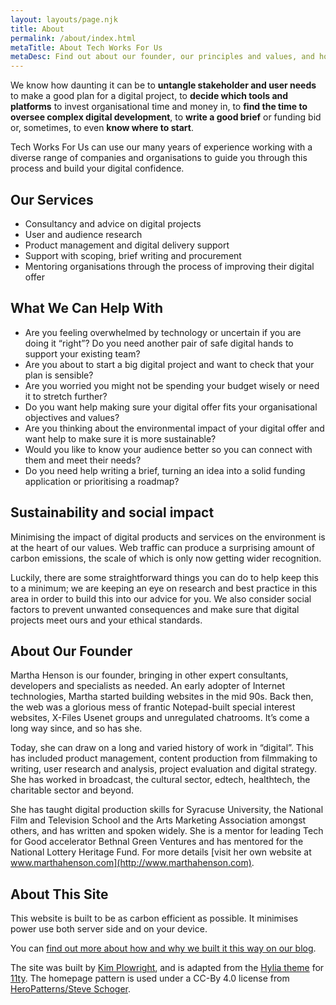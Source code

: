 ```yaml
---
layout: layouts/page.njk
title: About
permalink: /about/index.html
metaTitle: About Tech Works For Us
metaDesc: Find out about our founder, our principles and values, and how we like to work.
---
```

We know how daunting it can be to **untangle stakeholder and user needs** to make a good plan for a digital project, to **decide which tools and platforms** to invest organisational time and money in, to **find the time to oversee complex digital development**, to **write a good brief** or funding bid or, sometimes, to even **know where to start**. 

Tech Works For Us can use our many years of experience working with a diverse range of companies and organisations to guide you through this process and build your digital confidence. 

## Our Services

* Consultancy and advice on digital projects
* User and audience research
* Product management and digital delivery support
* Support with scoping, brief writing and procurement
* Mentoring organisations through the process of improving their digital offer

## What We Can Help With

* Are you feeling overwhelmed by technology or uncertain if you are doing it “right”? Do you need another pair of safe digital hands to support your existing team?
* Are you about to start a big digital project and want to check that your plan is sensible?
* Are you worried you might not be spending your budget wisely or need it to stretch further?
* Do you want help making sure your digital offer fits your organisational objectives and values?
* Are you thinking about the environmental impact of your digital offer and want help to make sure it is more sustainable?
* Would you like to know your audience better so you can connect with them and meet their needs?
* Do you need help writing a brief, turning an idea into a solid funding application or prioritising a roadmap?

## Sustainability and social impact

Minimising the impact of digital products and services on the environment is at the heart of our values. Web traffic can produce a surprising amount of carbon emissions, the scale of which is only now getting wider recognition. 

Luckily, there are some straightforward things you can do to help keep this to a minimum; we are keeping an eye on research and best practice in this area in order to build this into our advice for you. We also consider social factors to prevent unwanted consequences and make sure that digital projects meet ours and your ethical standards.

## About Our Founder

Martha Henson is our founder, bringing in other expert consultants, developers and specialists as needed. An early adopter of Internet technologies, Martha started building websites in the mid 90s. Back then, the web was a glorious mess of frantic Notepad-built special interest websites, X-Files Usenet groups and unregulated chatrooms. It’s come a long way since, and so has she.

Today, she can draw on a long and varied history of work in “digital”. This has included product management, content production from filmmaking to writing, user research and analysis, project evaluation and digital strategy. She has worked in broadcast, the cultural sector, edtech, healthtech, the charitable sector and beyond.

She has taught digital production skills for Syracuse University, the National Film and Television School and the Arts Marketing Association amongst others, and has written and spoken widely. She is a mentor for leading Tech for Good accelerator Bethnal Green Ventures and has mentored for the National Lottery Heritage Fund. For more details [visit her own website at www.marthahenson.com](http://www.marthahenson.com).

## About This Site

This website is built to be as carbon efficient as possible. It minimises power use both server side and on your device. 

You can [find out more about how and why we built it this way on our blog](https://www.techworksforus.com/posts/living-our-values-2022-11-17/).

The site was built by [Kim Plowright](https://www.mildlydiverting.com), and is adapted from the [Hylia theme](https://hylia.website) for [11ty](https://www.11ty.dev). The homepage pattern is used under a CC-By 4.0 license from [HeroPatterns/Steve Schoger](https://heropatterns.com).